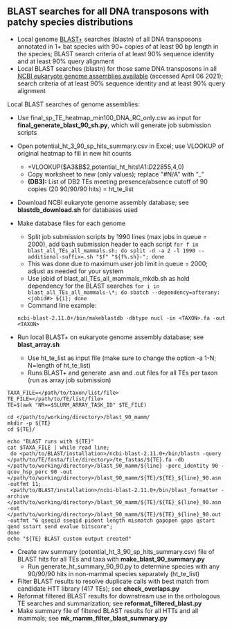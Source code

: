## BLAST searches for all DNA transposons with patchy species distributions
  * Local genome [BLAST+](https://www.ncbi.nlm.nih.gov/books/NBK279690/) searches (blastn) of all DNA transposons annotated in 1+ bat species with 90+ copies of at least 90 bp length in the species; BLAST search criteria of at least 90% sequence identity and at least 90% query alignment
  * Local BLAST searches (blastn) for those same DNA transposons in all [NCBI eukaryote genome assemblies available](https://ftp.ncbi.nlm.nih.gov/blast/db/) (accessed April 06 2021); search criteria of at least 90% sequence identity and at least 90% query alignment
  

Local BLAST searches of genome assemblies:
  * Use final_sp_TE_heatmap_min100_DNA_RC_only.csv as input for **final_generate_blast_90_sh.py**, which will generate job submission scripts
  * Open potential_ht_3_90_sp_hits_summary.csv in Excel; use VLOOKUP of original heatmap to fill in new hit counts
    * =VLOOKUP($A3&B$2,potential_ht_hits!$A$1:$D$22855,4,0)
    * Copy worksheet to new (only values); replace "#N/A" with "_"
    * **(DB3):** List of DB2 TEs meeting presence/absence cutoff of 90 copies (20 90/90/90 hits) = ht_te_list
  * Download NCBI eukaryote genome assembly database; see **blastdb_download.sh** for databases used 
  * Make database files for each genome
    * Split job submission scripts by 1990 lines (max jobs in queue = 2000), add bash submission header to each script
    ```for f in blast_all_TEs_all_mammals.sh; do split -d -a 2 -l 1990 --additional-suffix=.sh "$f" "${f%.sh}-"; done```
    * This was done due to maximum user job limit in queue = 2000; adjust as needed for your system
    * Use jobid of blast_all_TEs_all_mammals_mkdb.sh as hold dependency for the BLAST searches
    ```for i in blast_all_TEs_all_mammals-\*; do sbatch --dependency=afterany:<jobid#> ${i}; done```
    * Command line example:
    ```
    ncbi-blast-2.11.0+/bin/makeblastdb -dbtype nucl -in <TAXON>.fa -out <TAXON>
    ```
  
  * Run local BLAST+ on eukaryote genome assembly database; see **blast_array.sh**
    * Use ht_te_list as input file (make sure to change the option -a 1-N; N=length of ht_te_list)
    * Runs BLAST+ and generate .asn and .out files for all TEs per taxon (run as array job submission)
  ```
  TAXA_FILE=</path/to/taxon/list/file>
  TE_FILE=</path/to/TE/list/file>
  TE=$(awk "NR==$SLURM_ARRAY_TASK_ID" $TE_FILE)
  
  cd </path/to/working/directory>/blast_90_mamm/
  mkdir -p ${TE}
  cd ${TE}/
  
  echo "BLAST runs with ${TE}"
  cat $TAXA_FILE | while read line; 
   do <path/to/BLAST/installation>/ncbi-blast-2.11.0+/bin/blastn -query </path/to/TE/fasta/file/directory>/te_fastas/${TE}.fa -db </path/to/working/directory>/blast_90_mamm/${line} -perc_identity 90 -qcov_hsp_perc 90 -out </path/to/working/directory>/blast_90_mamm/${TE}/${TE}_${line}_90.asn -outfmt 11; 
   <path/to/BLAST/installation>/ncbi-blast-2.11.0+/bin/blast_formatter -archive </path/to/working/directory>/blast_90_mamm/${TE}/${TE}_${line}_90.asn -out </path/to/working/directory>/blast_90_mamm/${TE}/${TE}_${line}_90.out -outfmt "6 qseqid sseqid pident length mismatch gapopen gaps qstart qend sstart send evalue bitscore"; 
  done
  echo "${TE} BLAST custom output created"
  ```
  
  * Create raw summary (potential_ht_3_90_sp_hits_summary.csv) file of BLAST hits for all TEs and taxa with **make_blast_90_summary.py**
    * Run generate_ht_summary_90_90.py to determine species with any 90/90/90 hits in non-mammal species separately (ht_te_list)
  * Filter BLAST results to resolve duplicate calls with best match from candidate HTT library (417 TEs); see **check_overlaps.py**
  * Reformat filtered BLAST results for downstream use in the orthologous TE searches and summarization; see **reformat_filtered_blast.py**
  * Make summary file of filtered BLAST results for all HTTs and all mammals; see **mk_mamm_filter_blast_summary.py**
